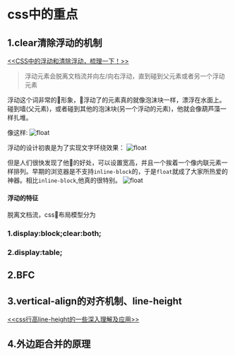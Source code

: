 # css中的重点
## 1.clear清除浮动的机制
[<<CSS中的浮动和清除浮动，梳理一下！>>](http://www.jianshu.com/p/09bd5873bed4)
>   浮动元素会脱离文档流并向左/向右浮动，直到碰到父元素或者另一个浮动元素

浮动这个词非常的形象，浮动了的元素真的就像泡沫块一样，漂浮在水面上。碰到墙(父元素)，或者碰到其他的泡沫块(另一个浮动的元素)，他就会像葫芦藻一样扎堆。

像这样:
![float](http://upload-images.jianshu.io/upload_images/1158202-022687081cf649ce.png?imageMogr2/auto-orient/strip%7CimageView2/2)

浮动的设计初衷是为了实现文字环绕效果：
![float](http://upload-images.jianshu.io/upload_images/1158202-27ac63a8ae142d04.png?imageMogr2/auto-orient/strip%7CimageView2/2)

但是人们很快发现了他的好处，可以设置宽高，并且一个挨着一个像内联元素一样排列。早期的浏览器是不支持`inline-block`的，于是`float`就成了大家所热爱的神器。相比`inline-block`,他真的很特别。
![float](http://upload-images.jianshu.io/upload_images/1158202-6d074de3fdb03dc1.png?imageMogr2/auto-orient/strip%7CimageView2/2)
#### 浮动的特征
脱离文档流，css布局模型分为
### 1.display:block;clear:both;
### 2.display:table;
## 2.BFC
## 3.vertical-align的对齐机制、line-height
[<<css行高line-height的一些深入理解及应用>>](http://www.zhangxinxu.com/wordpress/2009/11/css%E8%A1%8C%E9%AB%98line-height%E7%9A%84%E4%B8%80%E4%BA%9B%E6%B7%B1%E5%85%A5%E7%90%86%E8%A7%A3%E5%8F%8A%E5%BA%94%E7%94%A8/)
## 4.外边距合并的原理

